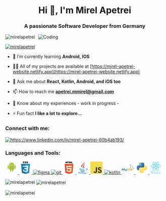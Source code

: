 <h1 align="center">Hi 👋, I'm Mirel Apetrei</h1>
<h3 align="center">A passionate Software Developer from Germany</h3>

<img align="right" alt="Coding" width="400" src="https://cdn.dribbble.com/users/1247188/screenshots/15917830/media/41e40e57206bd6903bc863e4333b42c2.jpg?compress=1&resize=1600x1200&vertical=top">


<p align="left"> <img src="https://komarev.com/ghpvc/?username=mirelapetrei&label=Profile%20views&color=0e75b6&style=flat" alt="mirelapetrei" /> </p>
<p></p>

<p align="left"> <a href="https://github.com/ryo-ma/github-profile-trophy"><img src="https://github-profile-trophy.vercel.app/?username=mirelapetrei" alt="mirelapetrei" /></a> </p>

- 🌱 I’m currently learning **Android, IOS**

- 👨‍💻 All of my projects are available at [https://mirel-apetrei-website.netlify.app](https://mirel-apetrei-website.netlify.app)

- 💬 Ask me about **React, Kotlin, Android, and iOS too**

- 📫 How to reach me **apetrei.mmirel@gmail.com**

- 📄 Know about my experiences - work in progress - 

- ⚡ Fun fact **I like a lot to explore...**


<h3 align="left">Connect with me:</h3>
<p align="left">
<a href="https://linkedin.com/in/https://www.linkedin.com/in/mirel-apetrei-60b4ab193/" target="blank"><img align="center" src="https://raw.githubusercontent.com/rahuldkjain/github-profile-readme-generator/master/src/images/icons/Social/linked-in-alt.svg" alt="https://www.linkedin.com/in/mirel-apetrei-60b4ab193/" height="30" width="40" /></a>
</p>

<h3 align="left">Languages and Tools:</h3>
<p align="left"> <a href="https://developer.android.com" target="_blank" rel="noreferrer"> <img src="https://raw.githubusercontent.com/devicons/devicon/master/icons/android/android-original-wordmark.svg" alt="android" width="40" height="40"/> </a> <a href="https://www.w3schools.com/css/" target="_blank" rel="noreferrer"> <img src="https://raw.githubusercontent.com/devicons/devicon/master/icons/css3/css3-original-wordmark.svg" alt="css3" width="40" height="40"/> </a> <a href="https://www.figma.com/" target="_blank" rel="noreferrer"> <img src="https://www.vectorlogo.zone/logos/figma/figma-icon.svg" alt="figma" width="40" height="40"/> </a> <a href="https://git-scm.com/" target="_blank" rel="noreferrer"> <img src="https://www.vectorlogo.zone/logos/git-scm/git-scm-icon.svg" alt="git" width="40" height="40"/> </a> <a href="https://www.w3.org/html/" target="_blank" rel="noreferrer"> <img src="https://raw.githubusercontent.com/devicons/devicon/master/icons/html5/html5-original-wordmark.svg" alt="html5" width="40" height="40"/> </a> <a href="https://www.java.com" target="_blank" rel="noreferrer"> <img src="https://raw.githubusercontent.com/devicons/devicon/master/icons/java/java-original.svg" alt="java" width="40" height="40"/> </a> <a href="https://developer.mozilla.org/en-US/docs/Web/JavaScript" target="_blank" rel="noreferrer"> <img src="https://raw.githubusercontent.com/devicons/devicon/master/icons/javascript/javascript-original.svg" alt="javascript" width="40" height="40"/> </a> <a href="https://kotlinlang.org" target="_blank" rel="noreferrer"> <img src="https://www.vectorlogo.zone/logos/kotlinlang/kotlinlang-icon.svg" alt="kotlin" width="40" height="40"/> </a> <a href="https://www.mysql.com/" target="_blank" rel="noreferrer"> <img src="https://raw.githubusercontent.com/devicons/devicon/master/icons/mysql/mysql-original-wordmark.svg" alt="mysql" width="40" height="40"/> </a> <a href="https://www.python.org" target="_blank" rel="noreferrer"> <img src="https://raw.githubusercontent.com/devicons/devicon/master/icons/python/python-original.svg" alt="python" width="40" height="40"/> </a> <a href="https://reactjs.org/" target="_blank" rel="noreferrer"> <img src="https://raw.githubusercontent.com/devicons/devicon/master/icons/react/react-original-wordmark.svg" alt="react" width="40" height="40"/> </a> </p>

<p><img align="left" src="https://github-readme-stats.vercel.app/api/top-langs?username=mirelapetrei&show_icons=true&locale=en&layout=compact" alt="mirelapetrei" /></p>

<p>&nbsp;<img align="center" src="https://github-readme-stats.vercel.app/api?username=mirelapetrei&show_icons=true&locale=en" alt="mirelapetrei" /></p>

<p><img align="center" src="https://github-readme-streak-stats.herokuapp.com/?user=mirelapetrei&" alt="mirelapetrei" /></p>
